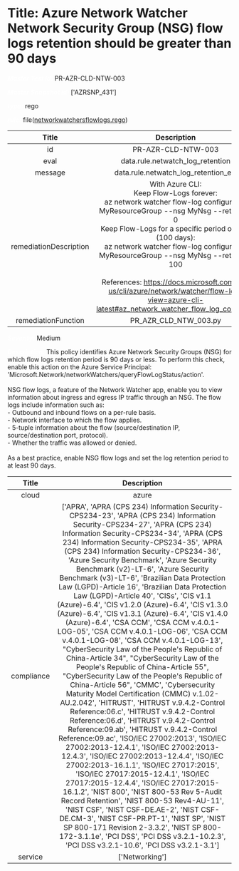 



# Title: Azure Network Watcher Network Security Group (NSG) flow logs retention should be greater than 90 days


***<font color="white">Master Test Id:</font>*** PR-AZR-CLD-NTW-003

***<font color="white">Master Snapshot Id:</font>*** ['AZRSNP_431']

***<font color="white">type:</font>*** rego

***<font color="white">rule:</font>*** file([networkwatchersflowlogs.rego])  
  
  
  
  

|Title|Description|
| :---: | :---: |
|id|PR-AZR-CLD-NTW-003|
|eval|data.rule.netwatch_log_retention|
|message|data.rule.netwatch_log_retention_err|
|remediationDescription|With Azure CLI:<br>Keep Flow-Logs forever:<br>az network watcher flow-log configure -g MyResourceGroup --nsg MyNsg --retention 0<br>Keep Flow-Logs for a specific period of time (100 days):<br>az network watcher flow-log configure -g MyResourceGroup --nsg MyNsg --retention 100<br><br>References: <a href='https://docs.microsoft.com/en-us/cli/azure/network/watcher/flow-log?view=azure-cli-latest#az_network_watcher_flow_log_configure' target='_blank'>https://docs.microsoft.com/en-us/cli/azure/network/watcher/flow-log?view=azure-cli-latest#az_network_watcher_flow_log_configure</a>|
|remediationFunction|PR_AZR_CLD_NTW_003.py|


***<font color="white">Severity:</font>*** Medium

***<font color="white">Description:</font>*** This policy identifies Azure Network Security Groups (NSG) for which flow logs retention period is 90 days or less. To perform this check, enable this action on the Azure Service Principal: 'Microsoft.Network/networkWatchers/queryFlowLogStatus/action'.<br><br>NSG flow logs, a feature of the Network Watcher app, enable you to view information about ingress and egress IP traffic through an NSG. The flow logs include information such as:<br>- Outbound and inbound flows on a per-rule basis.<br>- Network interface to which the flow applies.<br>- 5-tuple information about the flow (source/destination IP, source/destination port, protocol).<br>- Whether the traffic was allowed or denied.<br><br>As a best practice, enable NSG flow logs and set the log retention period to at least 90 days.  
  
  

|Title|Description|
| :---: | :---: |
|cloud|azure|
|compliance|['APRA', 'APRA (CPS 234) Information Security-CPS234-23', 'APRA (CPS 234) Information Security-CPS234-27', 'APRA (CPS 234) Information Security-CPS234-34', 'APRA (CPS 234) Information Security-CPS234-35', 'APRA (CPS 234) Information Security-CPS234-36', 'Azure Security Benchmark', 'Azure Security Benchmark (v2)-LT-6', 'Azure Security Benchmark (v3)-LT-6', 'Brazilian Data Protection Law (LGPD)-Article 16', 'Brazilian Data Protection Law (LGPD)-Article 40', 'CISs', 'CIS v1.1 (Azure)-6.4', 'CIS v1.2.0 (Azure)-6.4', 'CIS v1.3.0 (Azure)-6.4', 'CIS v1.3.1 (Azure)-6.4', 'CIS v1.4.0 (Azure)-6.4', 'CSA CCM', 'CSA CCM v.4.0.1-LOG-05', 'CSA CCM v.4.0.1-LOG-06', 'CSA CCM v.4.0.1-LOG-08', 'CSA CCM v.4.0.1-LOG-13', "CyberSecurity Law of the People's Republic of China-Article 34", "CyberSecurity Law of the People's Republic of China-Article 55", "CyberSecurity Law of the People's Republic of China-Article 56", 'CMMC', 'Cybersecurity Maturity Model Certification (CMMC) v.1.02-AU.2.042', 'HITRUST', 'HITRUST v.9.4.2-Control Reference:06.c', 'HITRUST v.9.4.2-Control Reference:06.d', 'HITRUST v.9.4.2-Control Reference:09.ab', 'HITRUST v.9.4.2-Control Reference:09.ac', 'ISO/IEC 27002:2013', 'ISO/IEC 27002:2013-12.4.1', 'ISO/IEC 27002:2013-12.4.3', 'ISO/IEC 27002:2013-12.4.4', 'ISO/IEC 27002:2013-16.1.1', 'ISO/IEC 27017:2015', 'ISO/IEC 27017:2015-12.4.1', 'ISO/IEC 27017:2015-12.4.4', 'ISO/IEC 27017:2015-16.1.2', 'NIST 800', 'NIST 800-53 Rev 5-Audit Record Retention', 'NIST 800-53 Rev4-AU-11', 'NIST CSF', 'NIST CSF-DE.AE-2', 'NIST CSF-DE.CM-3', 'NIST CSF-PR.PT-1', 'NIST SP', 'NIST SP 800-171 Revision 2-3.3.2', 'NIST SP 800-172-3.1.1e', 'PCI DSS', 'PCI DSS v3.2.1-10.2.3', 'PCI DSS v3.2.1-10.6', 'PCI DSS v3.2.1-3.1']|
|service|['Networking']|



[networkwatchersflowlogs.rego]: https://github.com/prancer-io/prancer-compliance-test/tree/master/azure/cloud/networkwatchersflowlogs.rego
